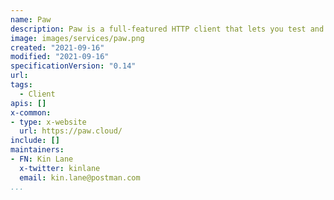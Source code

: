 ```yaml
---
name: Paw
description: Paw is a full-featured HTTP client that lets you test and describe the APIs you build or consume.
image: images/services/paw.png
created: "2021-09-16"
modified: "2021-09-16"
specificationVersion: "0.14"
url: 
tags:
  - Client
apis: []
x-common:
- type: x-website
  url: https://paw.cloud/ 
include: []
maintainers:
- FN: Kin Lane
  x-twitter: kinlane
  email: kin.lane@postman.com
...
```

